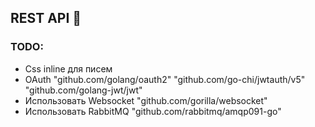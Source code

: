 ## REST API 🚀

### TODO:
- Css inline для писем
- OAuth "github.com/golang/oauth2" "github.com/go-chi/jwtauth/v5" "github.com/golang-jwt/jwt"
- Использовать Websocket "github.com/gorilla/websocket"
- Использовать RabbitMQ "github.com/rabbitmq/amqp091-go"


























































